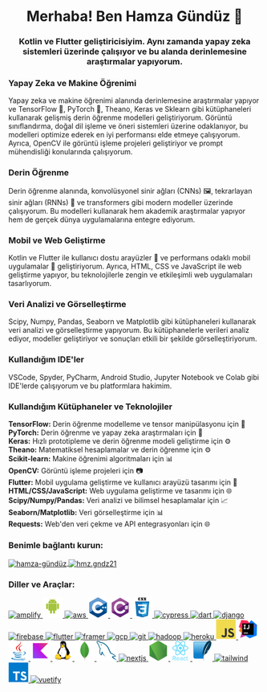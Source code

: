 <h1 align="center">Merhaba! Ben Hamza Gündüz 👋</h1>
<h3 align="center">Kotlin ve Flutter geliştiricisiyim. Aynı zamanda yapay zeka sistemleri üzerinde çalışıyor ve bu alanda derinlemesine araştırmalar yapıyorum.</h3>

<h3>Yapay Zeka ve Makine Öğrenimi</h3>
<p>Yapay zeka ve makine öğrenimi alanında derinlemesine araştırmalar yapıyor ve TensorFlow 🧠, PyTorch 🌌, Theano, Keras ve Sklearn gibi kütüphaneleri kullanarak gelişmiş derin öğrenme modelleri geliştiriyorum. Görüntü sınıflandırma, doğal dil işleme ve öneri sistemleri üzerine odaklanıyor, bu modelleri optimize ederek en iyi performansı elde etmeye çalışıyorum. Ayrıca, OpenCV ile görüntü işleme projeleri geliştiriyor ve prompt mühendisliği konularında çalışıyorum.</p>

<h3>Derin Öğrenme</h3>
<p>Derin öğrenme alanında, konvolüsyonel sinir ağları (CNNs) 🖼️, tekrarlayan sinir ağları (RNNs) 🔄 ve transformers gibi modern modeller üzerinde çalışıyorum. Bu modelleri kullanarak hem akademik araştırmalar yapıyor hem de gerçek dünya uygulamalarına entegre ediyorum.</p>

<h3>Mobil ve Web Geliştirme</h3>
<p>Kotlin ve Flutter ile kullanıcı dostu arayüzler 🎨 ve performans odaklı mobil uygulamalar 📱 geliştiriyorum. Ayrıca, HTML, CSS ve JavaScript ile web geliştirme yapıyor, bu teknolojilerle zengin ve etkileşimli web uygulamaları tasarlıyorum.</p>

<h3>Veri Analizi ve Görselleştirme</h3>
<p>Scipy, Numpy, Pandas, Seaborn ve Matplotlib gibi kütüphaneleri kullanarak veri analizi ve görselleştirme yapıyorum. Bu kütüphanelerle verileri analiz ediyor, modeller geliştiriyor ve sonuçları etkili bir şekilde görselleştiriyorum.</p>

<h3>Kullandığım IDE'ler</h3>
<p>VSCode, Spyder, PyCharm, Android Studio, Jupyter Notebook ve Colab gibi IDE'lerde çalışıyorum ve bu platformlara hakimim.</p>

<h3>Kullandığım Kütüphaneler ve Teknolojiler</h3>
<p>
  <strong>TensorFlow:</strong> Derin öğrenme modelleme ve tensor manipülasyonu için 🧠<br>
  <strong>PyTorch:</strong> Derin öğrenme ve yapay zeka araştırmaları için 🌌<br>
  <strong>Keras:</strong> Hızlı prototipleme ve derin öğrenme modeli geliştirme için ⚙️<br>
  <strong>Theano:</strong> Matematiksel hesaplamalar ve derin öğrenme için ⚙️<br>
  <strong>Scikit-learn:</strong> Makine öğrenimi algoritmaları için 📊<br>
  <strong>OpenCV:</strong> Görüntü işleme projeleri için 📷<br>
  <strong>Flutter:</strong> Mobil uygulama geliştirme ve kullanıcı arayüzü tasarımı için 📱<br>
  <strong>HTML/CSS/JavaScript:</strong> Web uygulama geliştirme ve tasarımı için 🌐<br>
  <strong>Scipy/Numpy/Pandas:</strong> Veri analizi ve bilimsel hesaplamalar için 📈<br>
  <strong>Seaborn/Matplotlib:</strong> Veri görselleştirme için 📊<br>
  <strong>Requests:</strong> Web'den veri çekme ve API entegrasyonları için 🌐
</p>

<h3 align="left">Benimle bağlantı kurun:</h3>
<p align="left">
  <a href="https://linkedin.com/in/hamza-gündüz" target="_blank">
    <img align="center" src="https://raw.githubusercontent.com/rahuldkjain/github-profile-readme-generator/master/src/images/icons/Social/linked-in-alt.svg" alt="hamza-gündüz" height="40" width="40" />
  </a>
  <a href="https://instagram.com/hmz.gndz21" target="_blank">
    <img align="center" src="https://raw.githubusercontent.com/rahuldkjain/github-profile-readme-generator/master/src/images/icons/Social/instagram.svg" alt="hmz.gndz21" height="40" width="40" />
  </a>
</p>

<h3 align="left">Diller ve Araçlar:</h3>
<p align="left">
  <a href="https://aws.amazon.com/amplify/" target="_blank" rel="noreferrer">
    <img src="https://docs.amplify.aws/assets/logo-dark.svg" alt="amplify" width="40" height="40" />
  </a>
  <a href="https://developer.android.com" target="_blank" rel="noreferrer">
    <img src="https://raw.githubusercontent.com/devicons/devicon/master/icons/android/android-original-wordmark.svg" alt="android" width="40" height="40" />
  </a>
  <a href="https://aws.amazon.com" target="_blank" rel="noreferrer">
    <img src="https://raw.githubusercontent.com/devicons/devicon/master/icons/amazonwebservices-original-wordmark.svg" alt="aws" width="40" height="40" />
  </a>
  <a href="https://www.w3schools.com/cpp/" target="_blank" rel="noreferrer">
    <img src="https://raw.githubusercontent.com/devicons/devicon/master/icons/cplusplus/cplusplus-original.svg" alt="cplusplus" width="40" height="40" />
  </a>
  <a href="https://www.w3schools.com/cs/" target="_blank" rel="noreferrer">
    <img src="https://raw.githubusercontent.com/devicons/devicon/master/icons/csharp/csharp-original.svg" alt="csharp" width="40" height="40" />
  </a>
  <a href="https://www.w3schools.com/css/" target="_blank" rel="noreferrer">
    <img src="https://raw.githubusercontent.com/devicons/devicon/master/icons/css3/css3-original-wordmark.svg" alt="css3" width="40" height="40" />
  </a>
  <a href="https://www.cypress.io" target="_blank" rel="noreferrer">
    <img src="https://raw.githubusercontent.com/simple-icons/simple-icons/6e46ec1fc23b60c8fd0d2f2ff46db82e16dbd75f/icons/cypress.svg" alt="cypress" width="40" height="40" />
  </a>
  <a href="https://dart.dev" target="_blank" rel="noreferrer">
    <img src="https://www.vectorlogo.zone/logos/dartlang/dartlang-icon.svg" alt="dart" width="40" height="40" />
  </a>
  <a href="https://www.djangoproject.com/" target="_blank" rel="noreferrer">
    <img src="https://cdn.worldvectorlogo.com/logos/django.svg" alt="django" width="40" height="40" />
  </a>
  <a href="https://firebase.google.com/" target="_blank" rel="noreferrer">
    <img src="https://www.vectorlogo.zone/logos/firebase/firebase-icon.svg" alt="firebase" width="40" height="40" />
  </a>
  <a href="https://flutter.dev" target="_blank" rel="noreferrer">
    <img src="https://www.vectorlogo.zone/logos/flutterio/flutterio-icon.svg" alt="flutter" width="40" height="40" />
  </a>
  <a href="https://www.framer.com/" target="_blank" rel="noreferrer">
    <img src="https://www.vectorlogo.zone/logos/framer/framer-icon.svg" alt="framer" width="40" height="40" />
  </a>
  <a href="https://cloud.google.com" target="_blank" rel="noreferrer">
    <img src="https://www.vectorlogo.zone/logos/google_cloud/google_cloud-icon.svg" alt="gcp" width="40" height="40" />
  </a>
  <a href="https://git-scm.com/" target="_blank" rel="noreferrer">
    <img src="https://www.vectorlogo.zone/logos/git-scm/git-scm-icon.svg" alt="git" width="40" height="40" />
  </a>
  <a href="https://hadoop.apache.org/" target="_blank" rel="noreferrer">
    <img src="https://www.vectorlogo.zone/logos/apache_hadoop/apache_hadoop-icon.svg" alt="hadoop" width="40" height="40" />
  </a>
  <a href="https://heroku.com" target="_blank" rel="noreferrer">
    <img src="https://www.vectorlogo.zone/logos/heroku/heroku-icon.svg" alt="heroku" width="40" height="40" />
  </a>
  <a href="https://www.javascript.com/" target="_blank" rel="noreferrer">
    <img src="https://raw.githubusercontent.com/devicons/devicon/master/icons/javascript/javascript-original.svg" alt="javascript" width="40" height="40" />
  </a>
  <a href="https://www.jetbrains.com/idea/" target="_blank" rel="noreferrer">
    <img src="https://raw.githubusercontent.com/devicons/devicon/master/icons/intellij/intellij-original.svg" alt="intellij" width="40" height="40" />
  </a>
  <a href="https://www.java.com" target="_blank" rel="noreferrer">
    <img src="https://raw.githubusercontent.com/devicons/devicon/master/icons/java/java-original.svg" alt="java" width="40" height="40" />
  </a>
  <a href="https://www.jetbrains.com/kotlin/" target="_blank" rel="noreferrer">
    <img src="https://raw.githubusercontent.com/devicons/devicon/master/icons/kotlin/kotlin-original.svg" alt="kotlin" width="40" height="40" />
  </a>
  <a href="https://www.linux.org/" target="_blank" rel="noreferrer">
    <img src="https://raw.githubusercontent.com/devicons/devicon/master/icons/linux/linux-original.svg" alt="linux" width="40" height="40" />
  </a>
  <a href="https://www.mongodb.com/" target="_blank" rel="noreferrer">
    <img src="https://raw.githubusercontent.com/devicons/devicon/master/icons/mongodb/mongodb-original.svg" alt="mongodb" width="40" height="40" />
  </a>
  <a href="https://www.mysql.com/" target="_blank" rel="noreferrer">
    <img src="https://raw.githubusercontent.com/devicons/devicon/master/icons/mysql/mysql-original.svg" alt="mysql" width="40" height="40" />
  </a>
  <a href="https://www.nextjs.org/" target="_blank" rel="noreferrer">
    <img src="https://upload.wikimedia.org/wikipedia/commons/2/2f/Nextjs-logo.svg" alt="nextjs" width="40" height="40" />
  </a>
  <a href="https://www.nodejs.org" target="_blank" rel="noreferrer">
    <img src="https://raw.githubusercontent.com/devicons/devicon/master/icons/nodejs/nodejs-original.svg" alt="nodejs" width="40" height="40" />
  </a>
  <a href="https://reactjs.org/" target="_blank" rel="noreferrer">
    <img src="https://raw.githubusercontent.com/devicons/devicon/master/icons/react/react-original-wordmark.svg" alt="react" width="40" height="40" />
  </a>
  <a href="https://www.sqlite.org" target="_blank" rel="noreferrer">
    <img src="https://raw.githubusercontent.com/devicons/devicon/master/icons/sqlite/sqlite-original.svg" alt="sqlite" width="40" height="40" />
  </a>
  <a href="https://tailwindcss.com/" target="_blank" rel="noreferrer">
    <img src="https://www.vectorlogo.zone/logos/tailwindcss/tailwindcss-icon.svg" alt="tailwind" width="40" height="40" />
  </a>
  <a href="https://www.typescriptlang.org/" target="_blank" rel="noreferrer">
    <img src="https://raw.githubusercontent.com/devicons/devicon/master/icons/typescript/typescript-original.svg" alt="typescript" width="40" height="40" />
  </a>
  <a href="https://www.vuetifyjs.com/en/" target="_blank" rel="noreferrer">
    <img src="https://upload.wikimedia.org/wikipedia/commons/6/63/Vuetify.png" alt="vuetify" width="40" height="40" />
  </a>
</p>
